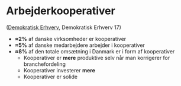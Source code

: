 # Arbejderkooperativer

([Demokratisk Erhverv](https://demokratiskerhverv.dk/wp-content/uploads/2019/03/Danmarks-Demokratiske-Virksomheder.pdf), Demokratisk Erhverv 17)

* **≈2%** af danske virksomheder er kooperativer
* **≈5%** af danske medarbejdere arbejder i kooperativer
* **≈8%** af den totale omsætning i Danmark er i form af kooperativer
  * Kooperativer er **mere** produktive selv når man korrigerer for branchefordeling
  * Kooperativer investerer **mere**
  * Kooperativer er solide

